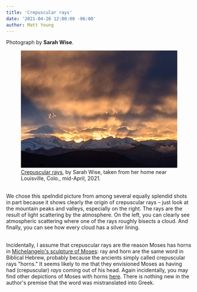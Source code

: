 ```yaml
---
title: 'Crepuscular rays'
date: '2021-04-26 12:00:00 -06:00'
author: Matt Young
---
```


Photograph by **Sarah Wise**.

<figure>
<img src="/uploads/2021/Wise_Crepuscular_3_600.jpg" alt="Crepuscular rays"/>
  <figcaption><a href="http://optics.kulgun.net/Rays/">Crepuscular rays</a>, by Sarah Wise, taken from her home near Louisville, Colo., mid-April, 2021.
</figcaption>
</figure><br/>
We chose this spelndid picture from among several equally splendid shots in part because it shows clearly the origin of crepuscular rays &ndash; just look at the mountain peaks and valleys, especially on the right. The rays are the result of light scattering by the atmosphere. On the left, you can clearly see atmospheric scattering where one of the rays roughly bisects a cloud. And finally, you can see how every cloud has a silver lining.<br/><br/>

Incidentally, I assume that crepuscular rays are the reason Moses has horns in <a href="https://en.wikipedia.org/wiki/Moses_(Michelangelo)">Michelangelo's sculpture of Moses</a>: ray and horn are the same word in Biblical Hebrew, probably because the ancients simply called crepuscular rays "horns." It seems likely to me that they envisioned Moses as having had (crepuscular) <i>rays</i> coming out of his head.  Again incidentally, you may find other depictions of Moses with horns <a href="https://medium.com/lessons-from-history/the-intriguing-interpretation-of-horns-in-michelangelos-sculpture-moses-a1044179408b">here</a>. There is nothing new in the author's premise that the word was mistranslated into Greek.
